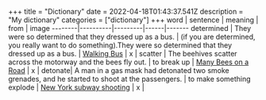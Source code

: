 +++
title = "Dictionary"
date = 2022-04-18T01:43:37.541Z
description = "My dictionary"
categories = ["dictionary"]
+++
   word | sentence | meaning | from | image 
--------|----------|---------|------|-------
determined | They were so determined that they dressed up as a bus. | (if you are determined, you really want to do something).They were so determined that they dressed up as a bus. | [Walking Bus](https://www.newsinlevels.com/products/walking-bus-level-2/) | x |
scatter | The beehives scatter across the motorway and the bees fly out. | to break up | [Many Bees on a Road](https://www.newsinlevels.com/products/many-bees-on-a-road-level-2/) | x |
detonate| A man in a gas mask had detonated two smoke grenades, and he started to shoot at the passengers. | to make something explode | [New York subway shooting](https://www.newsinlevels.com/products/new-york-subway-shooting-level-2/) | x |